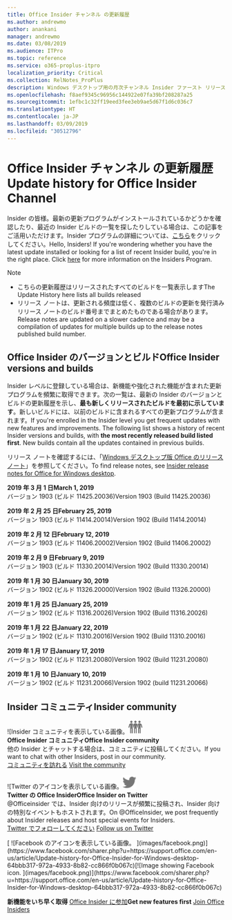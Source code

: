 ```yaml
---
title: Office Insider チャンネル の更新履歴
ms.author: andrewmo
author: anankani
manager: andrewmo
ms.date: 03/08/2019
ms.audience: ITPro
ms.topic: reference
ms.service: o365-proplus-itpro
localization_priority: Critical
ms.collection: RelNotes_ProPlus
description: Windows デスクトップ用の月次チャンネル Insider ファースト リリースの更新履歴を Insider の皆様に提供します。
ms.openlocfilehash: f8aef9345c96956c144922e07fa39bf208287a25
ms.sourcegitcommit: 1efbc1c32ff19eed3fee3eb9ae5d67f1d6c036c7
ms.translationtype: HT
ms.contentlocale: ja-JP
ms.lasthandoff: 03/09/2019
ms.locfileid: "30512796"
---
```

# <a name="update-history-for-office-insider-channel"></a><span data-ttu-id="4c45c-103">Office Insider チャンネル の更新履歴</span><span class="sxs-lookup"><span data-stu-id="4c45c-103">Update history for Office Insider Channel</span></span>

<span data-ttu-id="4c45c-p101">Insider の皆様。最新の更新プログラムがインストールされているかどうかを確認したり、最近の Insider ビルドの一覧を探したりしている場合は、この記事をご活用いただけます。Insider プログラムの詳細については、[こちら](https://insider.office.com/)をクリックしてください。</span><span class="sxs-lookup"><span data-stu-id="4c45c-p101">Hello, Insiders! If you're wondering whether you have the latest update installed or looking for a list of recent Insider build, you're in the right place. Click [here](https://insider.office.com/) for more information on the Insiders Program.</span></span>

> [!NOTE]
> - <span data-ttu-id="4c45c-107">こちらの更新履歴はリリースされたすべてのビルドを一覧表示します</span><span class="sxs-lookup"><span data-stu-id="4c45c-107">The Update History here lists all builds released</span></span>
> - <span data-ttu-id="4c45c-108">リリース ノートは、更新される頻度は低く、複数のビルドの更新を発行済みリリース ノートのビルド番号までまとめたものである場合があります。</span><span class="sxs-lookup"><span data-stu-id="4c45c-108">Release notes are updated on a slower cadence and may be a compilation of updates for multiple builds up to the release notes published build number.</span></span>



## <a name="office-insider-versions-and-builds"></a><span data-ttu-id="4c45c-109">Office Insider のバージョンとビルド</span><span class="sxs-lookup"><span data-stu-id="4c45c-109">Office Insider versions and builds</span></span>

<span data-ttu-id="4c45c-p102">Insider レベルに登録している場合は、新機能や強化された機能が含まれた更新プログラムを頻繁に取得できます。次の一覧は、最新の Insider のバージョンとビルドの更新履歴を示し、**最も新しくリリースされたビルドを最初に示しています**。新しいビルドには、以前のビルドに含まれるすべての更新プログラムが含まれます。</span><span class="sxs-lookup"><span data-stu-id="4c45c-p102">If you're enrolled in the Insider level you get frequent updates with new features and improvements. The following list shows a history of recent Insider versions and builds, with **the most recently released build listed first**. New builds contain all the updates contained in previous builds.</span></span> 

<span data-ttu-id="4c45c-113">リリース ノートを確認するには、「[Windows デスクトップ版 Office のリリース ノート](https://docs.microsoft.com/ja-JP/OfficeUpdates/release-notes-office-insider)」を参照してください。</span><span class="sxs-lookup"><span data-stu-id="4c45c-113">To find release notes, see [Insider release notes for Office for Windows desktop](https://docs.microsoft.com/ja-JP/OfficeUpdates/release-notes-office-insider).</span></span>

<span data-ttu-id="4c45c-114">**2019 年 3 月 1 日**</span><span class="sxs-lookup"><span data-stu-id="4c45c-114">**March 1, 2019**</span></span><br/> <span data-ttu-id="4c45c-115">バージョン 1903 (ビルド 11425.20036)</span><span class="sxs-lookup"><span data-stu-id="4c45c-115">Version 1903 (Build 11425.20036)</span></span><br/> 

<span data-ttu-id="4c45c-116">**2019 年 2 月 25 日**</span><span class="sxs-lookup"><span data-stu-id="4c45c-116">**February 25, 2019**</span></span><br/> <span data-ttu-id="4c45c-117">バージョン 1903 (ビルド 11414.20014)</span><span class="sxs-lookup"><span data-stu-id="4c45c-117">Version 1902 (Build 11414.20014)</span></span><br/> 

<span data-ttu-id="4c45c-118">**2019 年 2 月 12 日**</span><span class="sxs-lookup"><span data-stu-id="4c45c-118">**February 12, 2019**</span></span><br/> <span data-ttu-id="4c45c-119">バージョン 1903 (ビルド 11406.20002)</span><span class="sxs-lookup"><span data-stu-id="4c45c-119">Version 1902 (Build 11406.20002)</span></span><br/> 

<span data-ttu-id="4c45c-120">**2019 年 2 月 9 日**</span><span class="sxs-lookup"><span data-stu-id="4c45c-120">**February 9, 2019**</span></span><br/> <span data-ttu-id="4c45c-121">バージョン 1903 (ビルド 11330.20014)</span><span class="sxs-lookup"><span data-stu-id="4c45c-121">Version 1902 (Build 11330.20014)</span></span><br/> 

<span data-ttu-id="4c45c-122">**2019 年 1 月 30 日**</span><span class="sxs-lookup"><span data-stu-id="4c45c-122">**January 30, 2019**</span></span><br/> <span data-ttu-id="4c45c-123">バージョン 1902 (ビルド 11326.20000)</span><span class="sxs-lookup"><span data-stu-id="4c45c-123">Version 1902 (Build 11326.20000)</span></span><br/> 

<span data-ttu-id="4c45c-124">**2019 年 1 月 25 日**</span><span class="sxs-lookup"><span data-stu-id="4c45c-124">**January 25, 2019**</span></span><br/> <span data-ttu-id="4c45c-125">バージョン 1902 (ビルド 11316.20026)</span><span class="sxs-lookup"><span data-stu-id="4c45c-125">Version 1902 (Build 11316.20026)</span></span><br/> 

<span data-ttu-id="4c45c-126">**2019 年 1 月 22 日**</span><span class="sxs-lookup"><span data-stu-id="4c45c-126">**January 22, 2019**</span></span><br/> <span data-ttu-id="4c45c-127">バージョン 1902 (ビルド 11310.20016)</span><span class="sxs-lookup"><span data-stu-id="4c45c-127">Version 1902 (Build 11310.20016)</span></span><br/> 

<span data-ttu-id="4c45c-128">**2019 年 1 月 17 日**</span><span class="sxs-lookup"><span data-stu-id="4c45c-128">**January 17, 2019**</span></span><br/> <span data-ttu-id="4c45c-129">バージョン 1902 (ビルド 11231.20080)</span><span class="sxs-lookup"><span data-stu-id="4c45c-129">Version 1902 (Build 11231.20080)</span></span><br/>

<span data-ttu-id="4c45c-130">**2019 年 1 月 10 日**</span><span class="sxs-lookup"><span data-stu-id="4c45c-130">**January 10, 2019**</span></span><br/> <span data-ttu-id="4c45c-131">バージョン 1902 (ビルド 11231.20066)</span><span class="sxs-lookup"><span data-stu-id="4c45c-131">Version 1902 (build 11231.20066)</span></span><br/> 


## <a name="insider-community"></a><span data-ttu-id="4c45c-132">Insider コミュニティ</span><span class="sxs-lookup"><span data-stu-id="4c45c-132">Insider community</span></span>

<span data-ttu-id="4c45c-133">![Insider コミュニティを表示している画像。</span><span class="sxs-lookup"><span data-stu-id="4c45c-133">![Image showing insider community.</span></span> ](images/insidercommunity.png) <br/>
<span data-ttu-id="4c45c-134">**Office Insider コミュニティ**</span><span class="sxs-lookup"><span data-stu-id="4c45c-134">**Office Insider community**</span></span><br/> <span data-ttu-id="4c45c-135">他の Insider とチャットする場合は、コミュニティに投稿してください。</span><span class="sxs-lookup"><span data-stu-id="4c45c-135">If you want to chat with other Insiders, post in our community.</span></span><br/><span data-ttu-id="4c45c-136"> 
[コミュニティを訪れる](https://go.microsoft.com/fwlink/?linkid=843493)</span><span class="sxs-lookup"><span data-stu-id="4c45c-136"> 
[Visit the community](https://go.microsoft.com/fwlink/?linkid=843493)</span></span><br/> 

<span data-ttu-id="4c45c-137">![Twitter のアイコンを表示している画像。</span><span class="sxs-lookup"><span data-stu-id="4c45c-137">![Image showing twitter icon.</span></span> ](images/twitter.png)<br/>
<span data-ttu-id="4c45c-138">**Twitter の Office Insider**</span><span class="sxs-lookup"><span data-stu-id="4c45c-138">**Office Insider on Twitter**</span></span><br/> <span data-ttu-id="4c45c-139">@Officeinsider では、Insider 向けのリリースが頻繁に投稿され、Insider 向けの特別なイベントもホストされます。</span><span class="sxs-lookup"><span data-stu-id="4c45c-139">On @OfficeInsider, we post frequently about Insider releases and host special events for Insiders.</span></span><br/><span data-ttu-id="4c45c-140"> 
[Twitter でフォローしてください](https://go.microsoft.com/fwlink/?linkid=717717)</span><span class="sxs-lookup"><span data-stu-id="4c45c-140"> 
[Follow us on Twitter](https://go.microsoft.com/fwlink/?linkid=717717)</span></span><br/> 

<span data-ttu-id="4c45c-141">
  [
  ![Facebook のアイコンを表示している画像。 ](images/facebook.png)](https://www.facebook.com/sharer.php?u=https://support.office.com/en-us/article/Update-history-for-Office-Insider-for-Windows-desktop-64bbb317-972a-4933-8b82-cc866f0b067c)</span><span class="sxs-lookup"><span data-stu-id="4c45c-141">[![Image showing Facebook icon. ](images/facebook.png)](https://www.facebook.com/sharer.php?u=https://support.office.com/en-us/article/Update-history-for-Office-Insider-for-Windows-desktop-64bbb317-972a-4933-8b82-cc866f0b067c)</span></span>


<span data-ttu-id="4c45c-142">**新機能をいち早く取得**
[Office Insider に参加](https://insider.office.com/)</span><span class="sxs-lookup"><span data-stu-id="4c45c-142">**Get new features first**
[Join Office Insiders](https://insider.office.com/)</span></span>